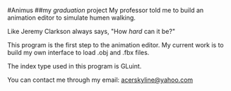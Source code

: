 #Animus
##my _graduation_ project
My professor told me to build an animation editor to simulate humen walking.

Like Jeremy Clarkson always says, "How _hard_ can it be?"

This program is the first step to the animation editor. My current work is to build my own interface to load .obj and .fbx files. 

The index type used in this program is GLuint. 

You can contact me through my email: 
acerskyline@yahoo.com